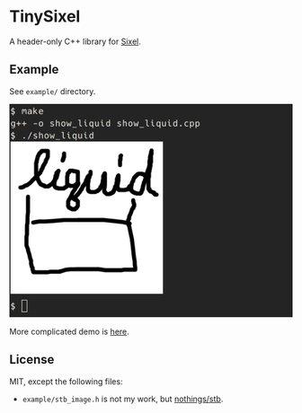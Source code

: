 # TinySixel

A header-only C++ library for [Sixel](https://en.wikipedia.org/wiki/Sixel).

## Example

See `example/` directory.

![](screenshot.png)

More complicated demo is [here](https://twitter.com/ushitora_anqou/status/1173214625501855746).

## License

MIT, except the following files:

- `example/stb_image.h` is not my work, but [nothings/stb](https://github.com/nothings/stb).

